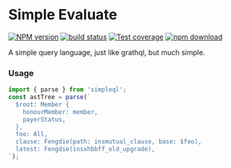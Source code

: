 # Simple Evaluate

[![NPM version][npm-image]][npm-url]
[![build status][travis-image]][travis-url]
[![Test coverage][coveralls-image]][coveralls-url]
[![npm download][download-image]][download-url]

[npm-image]: http://img.shields.io/npm/v/simpleql.svg?style=flat-square
[npm-url]: http://npmjs.org/package/simpleql
[download-image]: https://img.shields.io/npm/dm/simpleql.svg?style=flat-square
[download-url]: https://npmjs.org/package/simpleql
[travis-image]: https://img.shields.io/travis/shepherdwind/simpleql.svg?style=flat-square
[travis-url]: https://travis-ci.org/shepherdwind/simpleql
[coveralls-image]: https://img.shields.io/coveralls/shepherdwind/simpleql.svg?style=flat-square
[coveralls-url]: https://coveralls.io/r/shepherdwind/simpleql?branch=master


A simple query language, just like grathql, but much simple.

### Usage

```js
import { parse } from 'simpleql';
const astTree = parse(`
  $root: Member {
    honourMember: member,
    payerStatus,
  },
  foo: All,
  clause: Fengdie(path: insmutual_clause, base: $foo),
  latest: Fengdie(insxhbbff_old_upgrade),
`);
```

